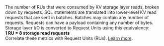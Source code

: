 The number of RUs that were consumed by KV storage layer reads, broken down by requests. SQL statements are translated into lower-level KV read requests that are sent in batches. Batches may contain any number of requests. Requests can have a payload containing any number of bytes. Storage layer I/O is converted to Request Units using this equivalency:
<br>
<b>1 RU = 8 storage read requests</b>
<br>
Correlate these metrics with Request Units (RUs). <a href="https://www.cockroachlabs.com/docs/cockroachcloud/serverless-resource-usage">Learn more</a>.
